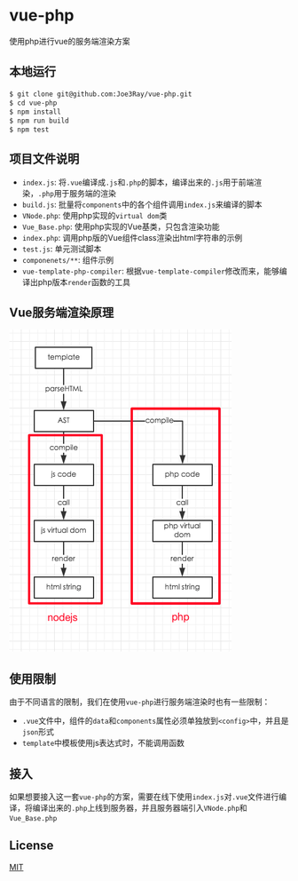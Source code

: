 # vue-php

使用php进行vue的服务端渲染方案

## 本地运行

``` shell
$ git clone git@github.com:Joe3Ray/vue-php.git
$ cd vue-php
$ npm install
$ npm run build
$ npm test
```

## 项目文件说明

- `index.js`: 将`.vue`编译成`.js`和`.php`的脚本，编译出来的`.js`用于前端渲染，`.php`用于服务端的渲染
- `build.js`: 批量将`components`中的各个组件调用`index.js`来编译的脚本
- `VNode.php`: 使用php实现的`virtual dom`类
- `Vue_Base.php`: 使用php实现的Vue基类，只包含渲染功能
- `index.php`: 调用php版的Vue组件class渲染出html字符串的示例
- `test.js`: 单元测试脚本
- `componenets/**`: 组件示例
- `vue-template-php-compiler`: 根据`vue-template-compiler`修改而来，能够编译出php版本`render`函数的工具

## Vue服务端渲染原理

![img](imgs/reason.png)

## 使用限制

由于不同语言的限制，我们在使用`vue-php`进行服务端渲染时也有一些限制：

- `.vue`文件中，组件的`data`和`components`属性必须单独放到`<config>`中，并且是`json`形式
- `template`中模板使用js表达式时，不能调用函数

## 接入

如果想要接入这一套`vue-php`的方案，需要在线下使用`index.js`对`.vue`文件进行编译，将编译出来的`.php`上线到服务器，并且服务器端引入`VNode.php`和`Vue_Base.php`

## License

[MIT](https://opensource.org/licenses/MIT)